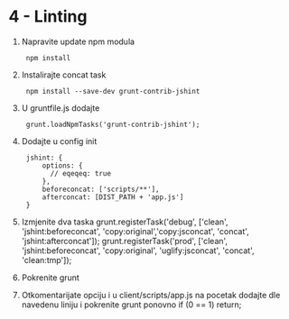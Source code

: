 
4 - Linting
=================================

1. Napravite update npm modula

        npm install

2. Instalirajte concat task
        
        npm install --save-dev grunt-contrib-jshint

3. U gruntfile.js dodajte

        grunt.loadNpmTasks('grunt-contrib-jshint');

4. Dodajte u config init

        jshint: {
            options: {
              // eqeqeq: true
            },
            beforeconcat: ['scripts/**'],
            afterconcat: [DIST_PATH + 'app.js']
        }

5. Izmjenite dva taska 
        grunt.registerTask('debug', ['clean', 'jshint:beforeconcat', 'copy:original','copy:jsconcat', 'concat', 'jshint:afterconcat']);
        grunt.registerTask('prod', ['clean', 'jshint:beforeconcat', 'copy:original', 'uglify:jsconcat', 'concat', 'clean:tmp']);

6. Pokrenite grunt

7. Otkomentarijate opciju i u client/scripts/app.js na pocetak dodajte dle navedenu liniju i pokrenite grunt ponovno
        if (0 == 1) return;
